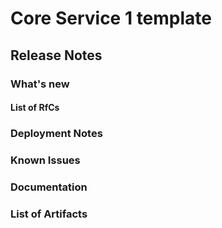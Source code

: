 # Core Service 1 template


## Release Notes

### What's new


#### List of RfCs 


### Deployment Notes


### Known Issues


### Documentation


### List of Artifacts



















